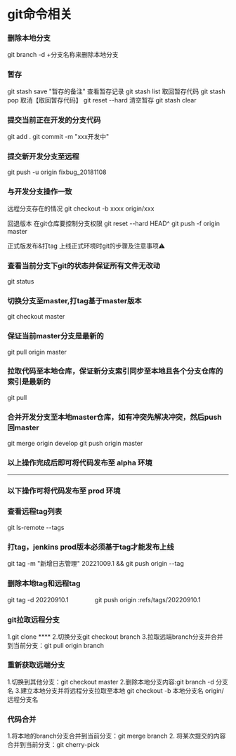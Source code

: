 <!--
 * @Author: 周炳艳 434387059@qq.com
 * @Date: 2023-11-10 16:20:21
 * @LastEditors: 周炳艳 434387059@qq.com
 * @LastEditTime: 2023-12-25 10:20:56
 * @FilePath: /utils/07.前端工程化/git.md
 * @Description: 这是默认设置,请设置`customMade`, 打开koroFileHeader查看配置 进行设置: https://github.com/OBKoro1/koro1FileHeader/wiki/%E9%85%8D%E7%BD%AE
-->
# git命令相关

### 删除本地分支
git branch -d +分支名称来删除本地分支


### 暂存
git stash save "暂存的备注"
查看暂存记录
git stash list
取回暂存代码
git stash pop
取消【取回暂存代码】
git reset --hard
清空暂存
git stash clear

### 提交当前正在开发的分支代码
git add .
git commit -m "xxx开发中"

###  提交新开发分支至远程
git push -u origin fixbug_20181108

###  与开发分支操作一致
远程分支存在的情况
git checkout -b xxxx origin/xxx

回退版本 在git仓库要控制分支权限
git reset --hard HEAD^
git push -f origin master

正式版发布&打tag
上线正式环境时git的步骤及注意事项⚠️
###  查看当前分支下git的状态并保证所有文件无改动
git status
###  切换分支至master,打tag基于master版本
git checkout master
###  保证当前master分支是最新的
git pull origin master
###  拉取代码至本地仓库，保证新分支索引同步至本地且各个分支仓库的索引是最新的
git pull
###  合并开发分支至本地master仓库，如有冲突先解决冲突，然后push回master
git merge origin develop
git push origin master
###  以上操作完成后即可将代码发布至 alpha 环境
---
###  以下操作可将代码发布至 prod 环境
###  查看远程tag列表
git ls-remote --tags
###  打tag，jenkins prod版本必须基于tag才能发布上线
git tag -m "新增日志管理" 20221009.1 && git push origin --tag


### 删除本地tag和远程tag
git tag -d 20220910.1　　　　
git push origin :refs/tags/20220910.1


### git拉取远程分支
1.git clone ****
2.切换分支git checkout branch
3.拉取远端branch分支并合并到当前分支：git pull origin branch

### 重新获取远端分支
1.切换到其他分支：git checkout master
2.删除本地分支内容:git branch -d 分支名
3.建立本地分支并将远程分支拉取至本地
git checkout -b 本地分支名 origin/远程分支名

### 代码合并
1.将本地的branch分支合并到当前分支：git merge branch
2. 将某次提交的内容合并到当前分支：git cherry-pick

